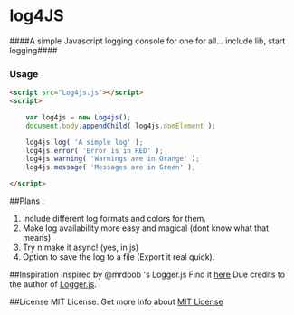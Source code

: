 log4JS
======

####A simple Javascript logging console for one for all... include lib, start logging####


### Usage ###

```html
<script src="Log4js.js"></script>
<script>

	var log4js = new Log4js();
	document.body.appendChild( log4js.domElement );

	log4js.log( 'A simple log' );
    log4js.error( 'Error is in RED' );
    log4js.warning( 'Warnings are in Orange' );
    log4js.message( 'Messages are in Green' );

</script>
```

##Plans :
 1) Include different log formats and colors for them.
 2) Make log availability more easy and magical (dont know what that means)
 3) Try n make it async! (yes, in js)
 4) Option to save the log to a file (Export it real quick).


##Inspiration
Inspired by @mrdoob 's Logger.js
Find it [here](https://github.com/mrdoob/logger.js)
Due credits to the author of [Logger.js]((https://github.com/mrdoob/logger.js)).


 
 ##License
 MIT License.
 Get more info about [MIT License](http://opensource.org/licenses/MIT)